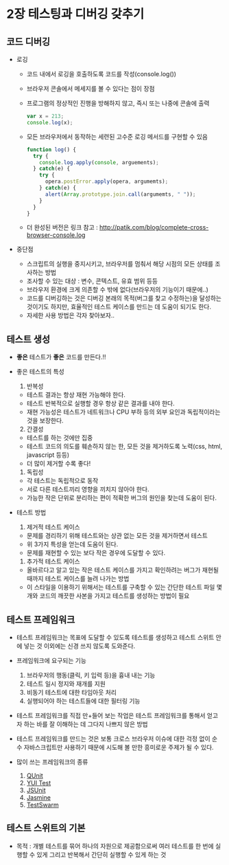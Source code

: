 # 2장 테스팅과 디버깅 갖추기
## 코드 디버깅
- 로깅
  - 코드 내에서 로깅을 호출하도록 코드를 작성(console.log())
  - 브라우저 콘솔에서 메세지를 볼 수 있다는 점이 장점
  - 프로그램의 정상적인 진행을 방해하지 않고, 즉시 또는 나중에 콘솔에 출력

    ```javascript
    var x = 213;
    console.log(x);
    ```
  - 모든 브라우저에서 동작하는 세련된 고수준 로깅 메서드를 구현할 수 있음

    ```javascript
    function log() {
      try {
        console.log.apply(console, arguements);
      } catch(e) {
        try {
    	  opera.postError.apply(opera, argumemts);
        } catch(e) {
          alert(Array.prototype.join.call(argumemts, " "));
        }
      }
    }
    ```
  - 더 완성된 버전은 링크 참고 : http://patik.com/blog/complete-cross-browser-console.log

- 중단점
  - 스크립트의 실행을 중지시키고, 브라우저를 멈춰서 해당 시점의 모든 상태를 조사하는 방법
  - 조사할 수 있는 대상 : 변수, 콘텍스트, 유효 범위 등등
  - 브라우저 환경에 크게 의존할 수 밖에 없다(브라우저의 기능이기 때문에..)
  - 코드를 디버깅하는 것은 디버깅 본래의 목적(버그를 찾고 수정하는)을 달성하는 것이기도 하지만, 효율적인 테스트 케이스를 만드는 데 도움이 되기도 한다.
  - 자세한 사용 방법은 각자 찾아보자..

## 테스트 생성

- **좋은** 테스트가 **좋은** 코드를 만든다.!!
- 좋은 테스트의 특성

  1. 반복성
    - 테스트 결과는 항상 재현 가능해야 한다.
    - 테스트 반복적으로 실행할 경우 항상 같은 결과를 내야 한다.
    - 재현 가능성은 테스트가 네트워크나 CPU 부하 등의 외부 요인과 독립적이라는 것을 보장한다.
  2. 간결성
    - 테스트를 하는 것에만 집중
    - 테스트 코드의 의도를 훼손하지 않는 한, 모든 것을 제거하도록 노력(css, html, javascript 등등)
    - 더 많이 제거할 수록 좋다!
  1. 독립성
    - 각 테스트는 독립적으로 동작
    - 서로 다른 테스트끼리 영향을 끼치지 않아야 한다.
    - 가능한 작은 단위로 분리하는 편이 적확한 버그의 원인을 찾는데 도움이 된다.

- 테스트 방법

  1. 제거적 테스트 케이스
    - 문제를 경리하기 위해 테스트와는 상관 없는 모든 것을 제거하면서 테스트
    - 위 3가지 특성을 얻는데 도움이 된다.
    - 문제를 재현할 수 있는 보다 작은 경우에 도달할 수 있다.
  1. 추가적 테스트 케이스
    - 올바르다고 알고 있는 작은 테스트 케이스를 가지고 확인하려는 버그가 재현될 때까지 테스트 케이스를 늘려 나가는 방법
    - 이 스타일을 이용하기 위해서는 테스트를 구축할 수 있는 간단한 테스트 파일 몇 개와 코드의 깨끗한 사본을 가지고 테스트를 생성하는 방법이 필요

## 테스트 프레임워크

- 테스트 프레임워크는 목표에 도달할 수 있도록 테스트를 생성하고 테스트 스위트 안에 넣는 것 이외에는 신경 쓰지 않도록 도와준다.
- 프레임워크에 요구되는 기능
  1. 브라우저의 행동(클릭, 키 입력 등)을 흉내 내는 기능
  1. 테스트 일시 정지와 재개를 지원
  1. 비동기 테스트에 대한 타임아웃 처리
  1. 실행되어야 하는 테스트들에 대한 필터링 기능

- 테스트 프레임워크를 직접 만+들어 보는 작업은 테스트 프레임워크를 통해서 얻고자 하는 바를 잘 이해하는 데 그다지 나쁘지 않은 방법
- 테스트 프레임워크를 만드는 것은 보통 크로스 브라우저 이슈에 대한 걱정 없이 순수 자바스크립트만 사용하기 때문에 시도해 볼 만한 흥미로운 주제가 될 수 있다.

- 많이 쓰는 프레임워크의 종류
  1. [QUnit](http://qunitjs.com)
  1. [YUI Test](http://developer.yahoo.com/yui/3/test/)
  1. [JSUnit](http://jsunit.berlios.de/)
  1. [Jasmine](https://github.com/jasmine/jasmine)
  1. [TestSwarm](http://github.com/jquery/testswarm/wiki)

## 테스트 스위트의 기본

- 목적 : 개별 테스트를 묶어 하나의 자원으로 제공함으로써 여러 테스트를 한 번에 실행할 수 있게 그리고 반복해서 간단히 실행할 수 있게 하는 것



